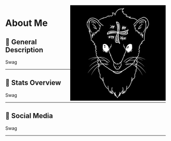 <img src="Profile.jpg" align="right"/>

# About Me

## 💬 General Description 

Swag

---

## 📒 Stats Overview

Swag

---

## 🌟 Social Media

Swag

---
